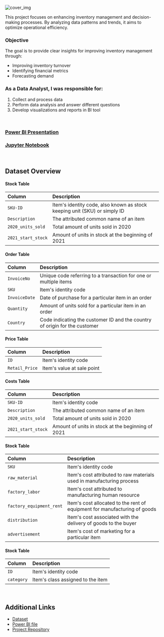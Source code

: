 ![cover_img](https://github.com/gnoevoy/Inventory_Analysis/assets/43414592/14f9a4f4-9720-46b9-b413-ad0541f1db83)

This project focuses on enhancing inventory management and decision-making processes. By analyzing data patterns and trends, it aims to optimize operational efficiency.

### Objective
The goal is to provide clear insights for improving inventory management through:
- Improving inventory turnover
- Identifying financial metrics
- Forecasting demand

### As a Data Analyst, I was responsible for:
1. Collect and process data
2. Perform data analysis and answer different questions
3. Develop visualizations and reports in BI tool

<br>

### [Power BI Presentation](https://github.com/gnoevoy/Inventory_Analysis/blob/main/Presentation.md)
### [Jupyter Notebook](https://github.com/gnoevoy/Inventory_Analysis/blob/main/inventory_analysis.ipynb)

<br>

## Dataset Overview

#### Stock Table
| Column | Description |
| :--- | :--- |
| `SKU-ID` | Item's identity code, also known as stock keeping unit (SKU) or simply ID |
| `Description` | The attributed common name of an item |
| `2020_units_sold` | Total amount of units sold in 2020 |
| `2021_start_stock` | Amount of units in stock at the beginning of 2021 |

#### Order Table
| Column | Description |
| :--- | :--- |
| `InvoiceNo` | Unique code referring to a transaction for one or multiple items |
| `SKU` | Item's identity code |
| `InvoiceDate` | Date of purchase for a particular item in an order |
| `Quantity` | Amount of units sold for a particular item in an order |
| `Country` | Code indicating the customer ID and the country of origin for the customer |

#### Price Table
| Column | Description |
| :--- | :--- |
| `ID` | Item's identity code |
| `Retail_Price` | Item's value at sale point |

#### Costs Table
| Column | Description |
| :--- | :--- |
| `SKU-ID` | Item's identity code |
| `Description` | The attributed common name of an item |
| `2020_units_sold` | Total amount of units sold in 2020 |
| `2021_start_stock` | Amount of units in stock at the beginning of 2021 |

#### Stock Table
| Column | Description |
| :--- | :--- |
| `SKU` | Item's identity code |
| `raw_material` | Item's cost attributed to raw materials used in manufacturing process |
| `factory_labor` | Item's cost attributed to manufacturing human resource |
| `factory_equipment_rent` |Item's cost allocated to the rent of equipment for manufacturing of goods |
| `distribution` | Item's cost associated with the delivery of goods to the buyer |
| `advertisement` | Item's cost of marketing for a particular item |

#### Stock Table
| Column | Description |
| :--- | :--- |
| `ID` | Item's identity code |
| `category` | Item's class assigned to the item |

</br>

## Additional Links
- [Dataset](https://github.com/gnoevoy/Inventory_Analysis/blob/main/Dataset.zip)
- [Power BI file](https://github.com/gnoevoy/Inventory_Analysis/blob/main/inventory_analysis.pbix)
- [Project Repository](https://github.com/gnoevoy/Inventory_Analysis)
